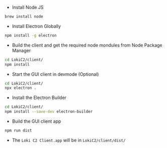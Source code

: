 - Install Node JS
```bash
brew install node
```

- Install Electron Globally 
```bash
npm install -g electron
```

- Build the client and get the required node mondules from Node Package Manager 
```bash
cd LokiC2/client/
npm install
```

- Start the GUI client in devmode (Optional)
```bash
cd LokiC2/client/
npx electron .
```

- Install the Electron Builder
```bash
cd LokiC2/client/
npm install --save-dev electron-builder
```

- Build the GUI client app
```bash
npm run dist
```
  - The `Loki C2 Client.app` will be in `LokiC2/client/dist/`